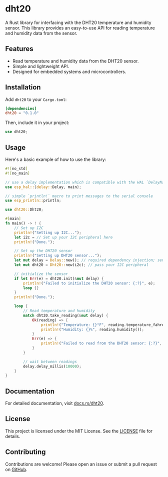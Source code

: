 # dht20

A Rust library for interfacing with the DHT20 temperature and humidity sensor. This library provides an easy-to-use API for reading temperature and humidity data from the sensor.

## Features

- Read temperature and humidity data from the DHT20 sensor.
- Simple and lightweight API.
- Designed for embedded systems and microcontrollers.

## Installation

Add `dht20` to your `Cargo.toml`:

```toml
[dependencies]
dht20 = "0.1.0"
```

Then, include it in your project:

```rust
use dht20;
```

## Usage

Here's a basic example of how to use the library:

```rust
#![no_std]
#![no_main]

// use a delay implementation which is compatible with the HAL `DelayNs` trait (HAL 1.0)
use esp_hal::{delay::Delay, main};

// simple `println!` macro to print messages to the serial console
use esp_println::println;

use dht20::Dht20;

#[main]
fn main() -> ! {
    // Set up I2C
    println!("Setting up I2C...");
    let i2c = // Set up your I2C peripheral here
    println!("Done.");

    // Set up the DHT20 sensor
    println!("Setting up DHT20 sensor...");
    let mut delay = Delay::new(); // required dependency injection; sensor requires time delays
    let mut dht20 = Dht20::new(i2c); // pass your I2C peripheral

    // initialize the sensor
    if let Err(e) = dht20.init(&mut delay) {
        println!("Failed to initialize the DHT20 sensor: {:?}", e);
        loop {}
    }
    println!("Done.");

    loop {
        // Read temperature and humidity
        match dht20.take_reading(&mut delay) {
            Ok(reading) => {
                println!("Temperature: {}°F", reading.temperature_fahrenheit()); // also supports `temperature_celsius()`
                println!("Humidity: {}%", reading.humidity());
            }
            Err(e) => {
                println!("Failed to read from the DHT20 sensor: {:?}", e);
            }
        }

        // wait between readings
        delay.delay_millis(10000);
    }
}
```

## Documentation

For detailed documentation, visit [docs.rs/dht20](https://docs.rs/dht20).

## License

This project is licensed under the MIT License. See the [LICENSE](LICENSE) file for details.

## Contributing

Contributions are welcome! Please open an issue or submit a pull request on [GitHub](https://github.com/yourusername/dht20).

